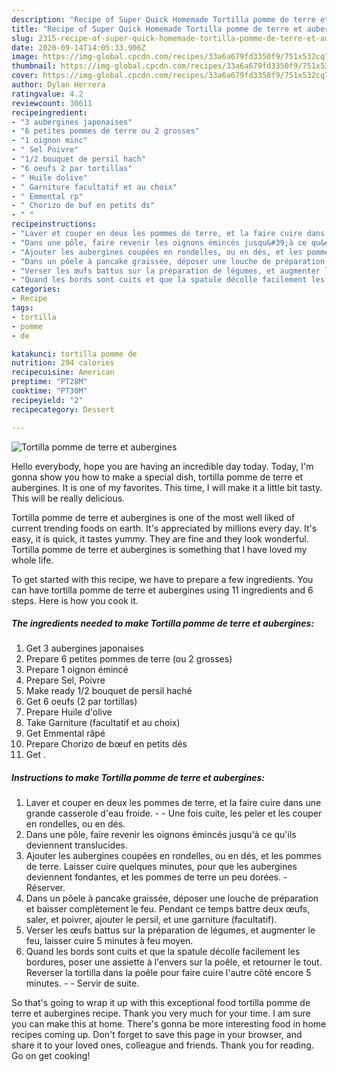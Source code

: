 ```yaml
---
description: "Recipe of Super Quick Homemade Tortilla pomme de terre et aubergines"
title: "Recipe of Super Quick Homemade Tortilla pomme de terre et aubergines"
slug: 2315-recipe-of-super-quick-homemade-tortilla-pomme-de-terre-et-aubergines
date: 2020-09-14T14:05:33.906Z
image: https://img-global.cpcdn.com/recipes/33a6a679fd3350f9/751x532cq70/tortilla-pomme-de-terre-et-aubergines-photo-principale-de-la-recette.jpg
thumbnail: https://img-global.cpcdn.com/recipes/33a6a679fd3350f9/751x532cq70/tortilla-pomme-de-terre-et-aubergines-photo-principale-de-la-recette.jpg
cover: https://img-global.cpcdn.com/recipes/33a6a679fd3350f9/751x532cq70/tortilla-pomme-de-terre-et-aubergines-photo-principale-de-la-recette.jpg
author: Dylan Herrera
ratingvalue: 4.2
reviewcount: 30611
recipeingredient:
- "3 aubergines japonaises"
- "6 petites pommes de terre ou 2 grosses"
- "1 oignon minc"
- " Sel Poivre"
- "1/2 bouquet de persil hach"
- "6 oeufs 2 par tortillas"
- " Huile dolive"
- " Garniture facultatif et au choix"
- " Emmental rp"
- " Chorizo de buf en petits ds"
- " "
recipeinstructions:
- "Laver et couper en deux les pommes de terre, et la faire cuire dans une grande casserole d&#39;eau froide.   Une fois cuite, les peler et les couper en rondelles, ou en dés."
- "Dans une pôle, faire revenir les oignons émincés jusqu&#39;à ce qu&#39;ils deviennent translucides."
- "Ajouter les aubergines coupées en rondelles, ou en dés, et les pommes de terre. Laisser cuire quelques minutes, pour que les aubergines deviennent fondantes, et les pommes de terre un peu dorées. Réserver."
- "Dans un pôele à pancake graissée, déposer une louche de préparation et baisser complètement le feu. Pendant ce temps battre deux œufs, saler, et poivrer, ajouter le persil, et une garniture (facultatif)."
- "Verser les œufs battus sur la préparation de légumes, et augmenter le feu, laisser cuire 5 minutes à feu moyen."
- "Quand les bords sont cuits et que la spatule décolle facilement les bordures, poser une assiette à l&#39;envers sur la poêle, et retourner le tout. Reverser la tortilla dans la poêle pour faire cuire l&#39;autre côté encore 5 minutes.  Servir de suite."
categories:
- Recipe
tags:
- tortilla
- pomme
- de

katakunci: tortilla pomme de 
nutrition: 294 calories
recipecuisine: American
preptime: "PT28M"
cooktime: "PT30M"
recipeyield: "2"
recipecategory: Dessert

---
```



![Tortilla pomme de terre et aubergines](https://img-global.cpcdn.com/recipes/33a6a679fd3350f9/751x532cq70/tortilla-pomme-de-terre-et-aubergines-photo-principale-de-la-recette.jpg)

Hello everybody, hope you are having an incredible day today. Today, I'm gonna show you how to make a special dish, tortilla pomme de terre et aubergines. It is one of my favorites. This time, I will make it a little bit tasty. This will be really delicious.



Tortilla pomme de terre et aubergines is one of the most well liked of current trending foods on earth. It's appreciated by millions every day. It's easy, it is quick, it tastes yummy. They are fine and they look wonderful. Tortilla pomme de terre et aubergines is something that I have loved my whole life.


To get started with this recipe, we have to prepare a few ingredients. You can have tortilla pomme de terre et aubergines using 11 ingredients and 6 steps. Here is how you cook it.

<!--inarticleads1-->

##### The ingredients needed to make Tortilla pomme de terre et aubergines:

1. Get 3 aubergines japonaises
1. Prepare 6 petites pommes de terre (ou 2 grosses)
1. Prepare 1 oignon émincé
1. Prepare  Sel, Poivre
1. Make ready 1/2 bouquet de persil haché
1. Get 6 oeufs (2 par tortillas)
1. Prepare  Huile d&#39;olive
1. Take  Garniture (facultatif et au choix)
1. Get  Emmental râpé
1. Prepare  Chorizo de bœuf en petits dés
1. Get  .




<!--inarticleads2-->

##### Instructions to make Tortilla pomme de terre et aubergines:

1. Laver et couper en deux les pommes de terre, et la faire cuire dans une grande casserole d&#39;eau froide.  -  - Une fois cuite, les peler et les couper en rondelles, ou en dés.
1. Dans une pôle, faire revenir les oignons émincés jusqu&#39;à ce qu&#39;ils deviennent translucides.
1. Ajouter les aubergines coupées en rondelles, ou en dés, et les pommes de terre. Laisser cuire quelques minutes, pour que les aubergines deviennent fondantes, et les pommes de terre un peu dorées. - Réserver.
1. Dans un pôele à pancake graissée, déposer une louche de préparation et baisser complètement le feu. Pendant ce temps battre deux œufs, saler, et poivrer, ajouter le persil, et une garniture (facultatif).
1. Verser les œufs battus sur la préparation de légumes, et augmenter le feu, laisser cuire 5 minutes à feu moyen.
1. Quand les bords sont cuits et que la spatule décolle facilement les bordures, poser une assiette à l&#39;envers sur la poêle, et retourner le tout. Reverser la tortilla dans la poêle pour faire cuire l&#39;autre côté encore 5 minutes. -  - Servir de suite.




So that's going to wrap it up with this exceptional food tortilla pomme de terre et aubergines recipe. Thank you very much for your time. I am sure you can make this at home. There's gonna be more interesting food in home recipes coming up. Don't forget to save this page in your browser, and share it to your loved ones, colleague and friends. Thank you for reading. Go on get cooking!
